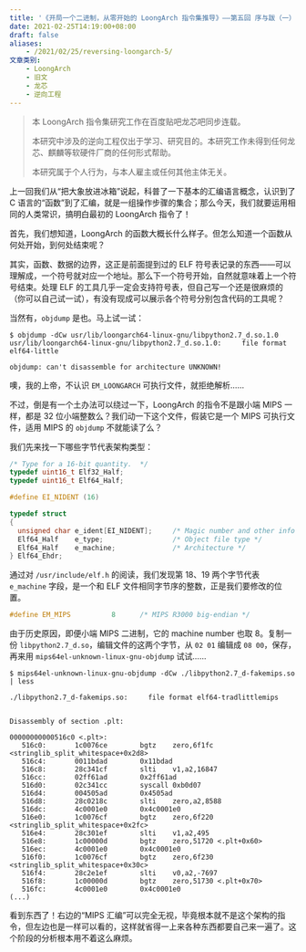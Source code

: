 ```yaml
---
title: '《开局一个二进制，从零开始的 LoongArch 指令集推导》——第五回 序与跋（一）'
date: 2021-02-25T14:19:00+08:00
draft: false
aliases:
    - /2021/02/25/reversing-loongarch-5/
文章类别:
    - LoongArch
    - 旧文
    - 龙芯
    - 逆向工程
---
```


> 本 LoongArch 指令集研究工作在百度贴吧龙芯吧同步连载。
>
> 本研究中涉及的逆向工程仅出于学习、研究目的。本研究工作未得到任何龙芯、麒麟等软硬件厂商的任何形式帮助。
>
> 本研究属于个人行为，与本人雇主或任何其他主体无关。

上一回我们从“把大象放进冰箱”说起，科普了一下基本的汇编语言概念，认识到了 C 语言的“函数”到了汇编，就是一组操作步骤的集合；那么今天，我们就要运用相同的人类常识，搞明白最初的 LoongArch 指令了！

首先，我们想知道，LoongArch 的函数大概长什么样子。但怎么知道一个函数从何处开始，到何处结束呢？

其实，函数、数据的边界，这正是前面提到过的 ELF 符号表记录的东西——可以理解成，一个符号就对应一个地址。那么下一个符号开始，自然就意味着上一个符号结束。处理 ELF 的工具几乎一定会支持符号表，但自己写一个还是很麻烦的（你可以自己试一试），有没有现成可以展示各个符号分别包含代码的工具呢？

当然有，`objdump` 是也。马上试一试：

```plain
$ objdump -dCw usr/lib/loongarch64-linux-gnu/libpython2.7_d.so.1.0
usr/lib/loongarch64-linux-gnu/libpython2.7_d.so.1.0:     file format elf64-little

objdump: can't disassemble for architecture UNKNOWN!
```

噢，我的上帝，不认识 `EM_LOONGARCH` 可执行文件，就拒绝解析……

不过，倒是有一个土办法可以绕过一下，LoongArch 的指令不是跟小端 MIPS 一样，都是 32 位小端整数么？我们动一下这个文件，假装它是一个 MIPS 可执行文件，适用 MIPS 的 `objdump` 不就能读了么？

我们先来找一下哪些字节代表架构类型：

```c
/* Type for a 16-bit quantity.  */
typedef uint16_t Elf32_Half;
typedef uint16_t Elf64_Half;

#define EI_NIDENT (16)

typedef struct
{
  unsigned char e_ident[EI_NIDENT];     /* Magic number and other info */
  Elf64_Half    e_type;                 /* Object file type */
  Elf64_Half    e_machine;              /* Architecture */
} Elf64_Ehdr;
```

通过对 `/usr/include/elf.h` 的阅读，我们发现第 18、19 两个字节代表 `e_machine` 字段，是一个和 ELF 文件相同字节序的整数，正是我们要修改的位置。

```c
#define EM_MIPS          8      /* MIPS R3000 big-endian */
```

由于历史原因，即便小端 MIPS 二进制，它的 machine number 也取 8。复制一份 `libpython2.7_d.so`，编辑文件的这两个字节，从 `02 01` 编辑成 `08 00`，保存，再来用 `mips64el-unknown-linux-gnu-objdump` 试试……

```plain
$ mips64el-unknown-linux-gnu-objdump -dCw ./libpython2.7_d-fakemips.so | less

./libpython2.7_d-fakemips.so:     file format elf64-tradlittlemips


Disassembly of section .plt:

00000000000516c0 <.plt>:
   516c0:       1c0076ce        bgtz    zero,6f1fc <stringlib_split_whitespace+0x2d8>
   516c4:       0011bdad        0x11bdad
   516c8:       28c341cf        slti    v1,a2,16847
   516cc:       02ff61ad        0x2ff61ad
   516d0:       02c341cc        syscall 0xb0d07
   516d4:       004505ad        0x4505ad
   516d8:       28c0218c        slti    zero,a2,8588
   516dc:       4c0001e0        0x4c0001e0
   516e0:       1c0076cf        bgtz    zero,6f220 <stringlib_split_whitespace+0x2fc>
   516e4:       28c301ef        slti    v1,a2,495
   516e8:       1c00000d        bgtz    zero,51720 <.plt+0x60>
   516ec:       4c0001e0        0x4c0001e0
   516f0:       1c0076cf        bgtz    zero,6f230 <stringlib_split_whitespace+0x30c>
   516f4:       28c2e1ef        slti    v0,a2,-7697
   516f8:       1c00000d        bgtz    zero,51730 <.plt+0x70>
   516fc:       4c0001e0        0x4c0001e0
(...)
```

看到东西了！右边的“MIPS 汇编”可以完全无视，毕竟根本就不是这个架构的指令，但左边也是一样可以看的，这样就省得一上来各种东西都要自己来一遍了。这个阶段的分析根本用不着这么麻烦。
